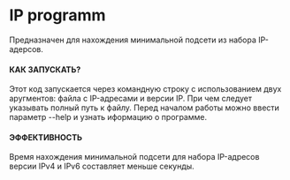 # IP programm

Предназначен для нахождения минимальной подсети из набора IP-адерсов.

<h4>КАК ЗАПУСКАТЬ?</h4>
Этот код запускается через командную строку с использованием двух аругментов: файла с IP-адресами и версии IP. При чем следует указывать полный путь к файлу. Перед началом работы можно ввести параметр --help и узнать иформацию о программе. 

<h4>ЭФФЕКТИВНОСТЬ</h4>
Время нахождения минимальной подсети для набора IP-адресов версии IPv4 и IPv6 составляет меньше секунды. 
